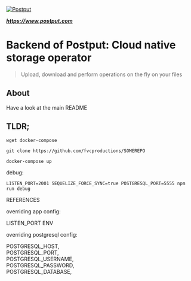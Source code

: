 <a href="https://www.postput.com"><img src="https://cdn-storage.speaky.com/image5/4b34b792-ca51-41d3-8ae9-1c2a21d914a0.png" title="Postput" alt="Postput"></a>    
    
<!-- [![Postput](https://cdn-storage.speaky.com/image5/4b34b792-ca51-41d3-8ae9-1c2a21d914a0.png)](https://www.postput.com) -->    
    
***https://www.postput.com***    
 # Backend of Postput: Cloud native storage operator     
    
> Upload, download and perform operations on the fly on your files   
  
  ## About  
 Have a look at the main README
 
 
## TLDR;  

```shell  
wget docker-compose  
```  

```shell  
git clone https://github.com/fvcproductions/SOMEREPO  
```  

```shell  
docker-compose up  
```  

debug:


```shell  
LISTEN_PORT=2001 SEQUELIZE_FORCE_SYNC=true POSTGRESQL_PORT=5555 npm run debug
```  


REFERENCES

overriding app config:

LISTEN_PORT
ENV

overriding postgresql config:

POSTGRESQL_HOST,  
POSTGRESQL_PORT,  
POSTGRESQL_USERNAME,  
POSTGRESQL_PASSWORD,  
POSTGRESQL_DATABASE,
